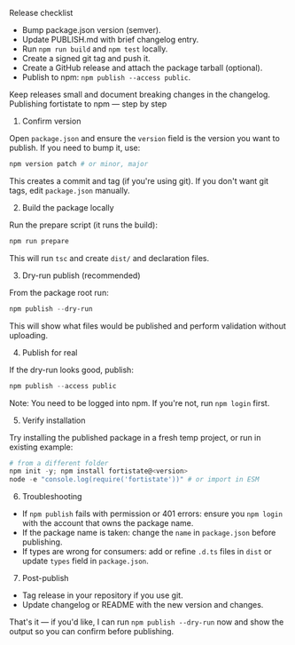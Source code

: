 Release checklist

- Bump package.json version (semver).
- Update PUBLISH.md with brief changelog entry.
- Run `npm run build` and `npm test` locally.
- Create a signed git tag and push it.
- Create a GitHub release and attach the package tarball (optional).
- Publish to npm: `npm publish --access public`.

Keep releases small and document breaking changes in the changelog.
Publishing fortistate to npm — step by step

1) Confirm version

Open `package.json` and ensure the `version` field is the version you want to publish. If you need to bump it, use:

```powershell
npm version patch # or minor, major
```

This creates a commit and tag (if you're using git). If you don't want git tags, edit `package.json` manually.

2) Build the package locally

Run the prepare script (it runs the build):

```powershell
npm run prepare
```

This will run `tsc` and create `dist/` and declaration files.

3) Dry-run publish (recommended)

From the package root run:

```powershell
npm publish --dry-run
```

This will show what files would be published and perform validation without uploading.

4) Publish for real

If the dry-run looks good, publish:

```powershell
npm publish --access public
```

Note: You need to be logged into npm. If you're not, run `npm login` first.

5) Verify installation

Try installing the published package in a fresh temp project, or run in existing example:

```powershell
# from a different folder
npm init -y; npm install fortistate@<version>
node -e "console.log(require('fortistate'))" # or import in ESM
```

6) Troubleshooting

- If `npm publish` fails with permission or 401 errors: ensure you `npm login` with the account that owns the package name.
- If the package name is taken: change the `name` in `package.json` before publishing.
- If types are wrong for consumers: add or refine `.d.ts` files in `dist` or update `types` field in `package.json`.

7) Post-publish

- Tag release in your repository if you use git.
- Update changelog or README with the new version and changes.

That's it — if you'd like, I can run `npm publish --dry-run` now and show the output so you can confirm before publishing.
